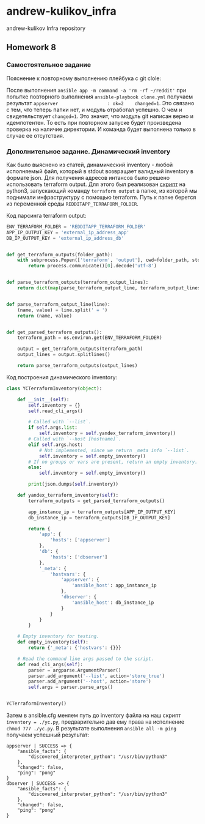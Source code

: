 # andrew-kulikov_infra
andrew-kulikov Infra repository

## Homework 8

### Самостоятельное задание


Пояснение к повторному выполнению плейбука с git clole:

После выполнения `ansible app -m command -a 'rm -rf ~/reddit'` при попытке повторного выполнения `ansible-playbook clone.yml` получаем результат `appserver                  : ok=2    changed=1`. Это связано с тем, что теперь папки нет, и модуль отработал успешно. О чем и свидетельствует `changed=1`. Это значит, что модуль git написан верно и идемпотентен. То есть при повторном запуске будет произведена проверка на наличие директории. И команда будет выполнена только в случае ее отсутствия.


### Дополнительное задание. Динамический inventory

Как было выяснено из статей, динамический inventory - любой исполняемый файл, который в stdout возвращает валидный inventory в формате json.
Для получения адресов интансов было решено использовать terraform output. Для этого был реализован [скрипт](ansible/yc.py) на python3, запускающий команду `terraform output` в папке, из которой мы поднимали инфраструктуру с помощью terraform. Путь к папке берется из переменной среды `REDDITAPP_TERRAFORM_FOLDER`.

Код парсинга terraform output:
```python
ENV_TERRAFORM_FOLDER = 'REDDITAPP_TERRAFORM_FOLDER'
APP_IP_OUTPUT_KEY = 'external_ip_address_app'
DB_IP_OUTPUT_KEY = 'external_ip_address_db'


def get_terraform_outputs(folder_path):
    with subprocess.Popen(['terraform', 'output'], cwd=folder_path, stdout=subprocess.PIPE) as process:
        return process.communicate()[0].decode('utf-8')


def parse_terraform_outputs(terraform_output_lines):
    return dict(map(parse_terraform_output_line, terraform_output_lines))


def parse_terraform_output_line(line):
    (name, value) = line.split(' = ')
    return (name, value)


def get_parsed_terraform_outputs():
    terraform_path = os.environ.get(ENV_TERRAFORM_FOLDER)

    output = get_terraform_outputs(terraform_path)
    output_lines = output.splitlines()

    return parse_terraform_outputs(output_lines)
```

Код построения динамического inventory:
```python
class YCTerraformInventory(object):

    def __init__(self):
        self.inventory = {}
        self.read_cli_args()

        # Called with `--list`.
        if self.args.list:
            self.inventory = self.yandex_terraform_inventory()
        # Called with `--host [hostname]`.
        elif self.args.host:
            # Not implemented, since we return _meta info `--list`.
            self.inventory = self.empty_inventory()
        # If no groups or vars are present, return an empty inventory.
        else:
            self.inventory = self.empty_inventory()

        print(json.dumps(self.inventory))

    def yandex_terraform_inventory(self):
        terraform_outputs = get_parsed_terraform_outputs()

        app_instance_ip = terraform_outputs[APP_IP_OUTPUT_KEY]
        db_instance_ip = terraform_outputs[DB_IP_OUTPUT_KEY]

        return {
            'app': {
                'hosts': ['appserver']
            },
            'db': {
                'hosts': ['dbserver']
            },
            '_meta': {
                'hostvars': {
                    'appserver': {
                        'ansible_host': app_instance_ip
                    },
                    'dbserver': {
                        'ansible_host': db_instance_ip
                    }
                }
            }
        }

    # Empty inventory for testing.
    def empty_inventory(self):
        return {'_meta': {'hostvars': {}}}

    # Read the command line args passed to the script.
    def read_cli_args(self):
        parser = argparse.ArgumentParser()
        parser.add_argument('--list', action='store_true')
        parser.add_argument('--host', action='store')
        self.args = parser.parse_args()


YCTerraformInventory()
```

Затем в ansible.cfg меняем путь до inventory файла на наш скрипт `inventory = ./yc.py`, предварительно дав ему права на исполнение `chmod 777 ./yc.py`. В результате выполнения `ansible all -m ping` получаем успешный результат:
```
appserver | SUCCESS => {
    "ansible_facts": {
        "discovered_interpreter_python": "/usr/bin/python3"
    },
    "changed": false,
    "ping": "pong"
}
dbserver | SUCCESS => {
    "ansible_facts": {
        "discovered_interpreter_python": "/usr/bin/python3"
    },
    "changed": false,
    "ping": "pong"
}
```
